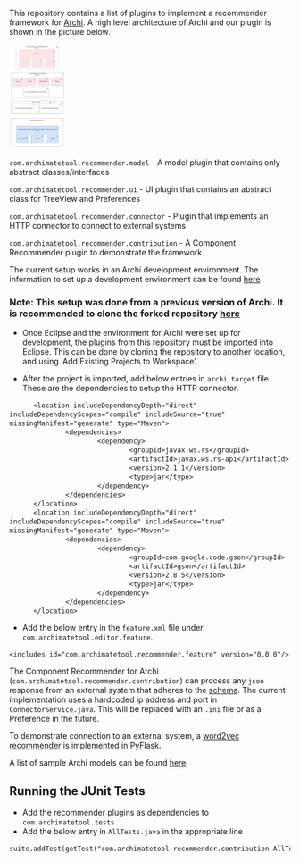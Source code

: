 This repository contains a list of plugins to implement a recommender framework for [Archi](https://github.com/archimatetool/archi). A high level architecture of Archi and our plugin is shown in the picture below.

<img src="https://github.com/sashikanthr/archi-recommender/blob/master/images/Plugin-Architecture.svg" alt="Plugin Architecture" style="width:100px;"/>

`com.archimatetool.recommender.model` - A model plugin that contains only abstract classes/interfaces

`com.archimatetool.recommender.ui` - UI plugin that contains an abstract class for TreeView and Preferences

`com.archimatetool.recommender.connector` - Plugin that implements an HTTP connector to connect to external systems.

`com.archimatetool.recommender.contribution` - A Component Recommender plugin to demonstrate the framework.

The current setup works in an Archi development environment. The information to set up a development environment can be found [here](https://github.com/archimatetool/archi/wiki/Developer-Documentation)

### Note: This setup was done from a previous version of Archi. It is recommended to clone the forked repository [here](https://github.com/sashikanthr/archi-recommender)

- Once Eclipse and the environment for Archi were set up for development, the plugins from this repository must be imported into Eclipse. This can be done by cloning the repository to another location, and using 'Add Existing Projects to Workspace'.

- After the project is imported, add below entries in `archi.target` file. These are the dependencies to setup the HTTP connector.

```
      <location includeDependencyDepth="direct" includeDependencyScopes="compile" includeSource="true" missingManifest="generate" type="Maven">
              <dependencies>
                      <dependency>
                              <groupId>javax.ws.rs</groupId>
                              <artifactId>javax.ws.rs-api</artifactId>
                              <version>2.1.1</version>
                              <type>jar</type>
                      </dependency>
              </dependencies>
      </location>
      <location includeDependencyDepth="direct" includeDependencyScopes="compile" includeSource="true" missingManifest="generate" type="Maven">
              <dependencies>
                      <dependency>
                              <groupId>com.google.code.gson</groupId>
                              <artifactId>gson</artifactId>
                              <version>2.8.5</version>
                              <type>jar</type>
                      </dependency>
              </dependencies>
      </location>
```

- Add the below entry in the `feature.xml` file under `com.archimatetool.editor.feature`.

```
<includes id="com.archimatetool.recommender.feature" version="0.0.0"/>
```

The Component Recommender for Archi (`com.archimatetool.recommender.contribution`) can process any `json` response from an external system that adheres to the [schema](/schema/schema.json). The current implementation uses a hardcoded ip address and port in `ConnectorService.java`. This will be replaced with an `.ini` file or as a Preference in the future.

To demonstrate connection to an external system, a [word2vec recommender](https://github.com/sashikanthr/archi-component-recommender) is implemented in PyFlask.

A list of sample Archi models can be found [here](https://github.com/borkdominik/CM2KG/tree/main/Experiments/EMF/Archi/ManyModels/repo-github-archimate/models).

## Running the JUnit Tests

- Add the recommender plugins as dependencies to `com.archimatetool.tests`
- Add the below entry in `AllTests.java` in the appropriate line

```
suite.addTest(getTest("com.archimatetool.recommender.contribution.AllTests"));
```
